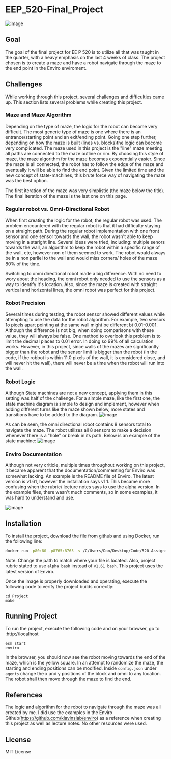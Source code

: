 # EEP_520-Final_Project

![image](https://user-images.githubusercontent.com/77210680/121297001-78b22800-c8a6-11eb-9d5d-45d885b57df1.png)


## Goal
The goal of the final project for EE P 520 is to utilize all that was taught in the quarter, with a heavy emphasis on the last 4 weeks of class. The project chosen is to create a maze and have a robot navigate through the maze to the end point in the Enviro enviroment. 

## Challenges

While working through this project, several challenges and difficulties came up. This section lists several problems while creating this project.

### Maze and Maze Algorithm

Depending on the type of maze, the logic for the robot can become very difficult. The most generic type of maze is one where there is an entrance/starting point and an exit/ending point. Going one step further, depending on how the maze is built (lines vs. blocks)the logic can become very complicated. The maze used in this project is the "line" maze meeting all paths are connected to the maze outline or rim. By choosing this style of maze, the maze algorithm for the maze becomes exponentially easier. Since the maze is all connected, the robot has to follow the edge of the maze and eventually it will be able to find the end point. Given the limited time and the new concept of state-machines, this brute force way of navigating the maze was the best option.

The first iteration of the maze was very simplistic (the maze below the title). The final iteration of the maze is the last one on this page.


### Regular robot vs. Omni-Directional Robot

When first creating the logic for the robot, the regular robot was used. The problem encountered with the regular robot is that it had difficulty staying on a straight path. During the regular robot implementation with one front sensor and one sensor towards the wall, the robot wasn't able to keep moving in a staright line.  Several ideas were tried, including: multiple senors towards the wall, an algorithm to keep the robot within a specific range of the wall, etc, however non of them seemed to work. The robot would always be in a non parllel to the wall and would miss corners/ holes of the maze 80% of the time. 

Switching to omni directional robot made a big difference. With no need to wory about the heading, the omni robot only needed to use the sensors as a way to identify it's location. Also, since the maze is created with straight vertical and horizontal lines, the omni robot was perfect for this project.


### Robot Precision

Several times during testing, the robot sensor showed different values while attempting to use the data for the robot algorithm.  For example, two sensors 1o picels apart pointing at the same wall might be different bt 0.01-0.001. Although the difference is not big, when doing comparisons with these value, they will always be false. One method to overlook this problem is to limit the decimal places to 0.01 error.  In doing so 99% of all calculation works. However, in this project, since walls of the mazes are significantly bigger than the robot and the sensor limit is bigger than the robot (in the code, if the robbot is within 11.0 pixels of the wall, it is considered close, and will never hit the wall), there will never be a time when the robot will run into the wall.

### Robot Logic

Although State machines are not a new concept, applying them in this setting was half of the challenge. For a simple maze, like the first one, the state machine diagram is simple to design and implement, however when adding different turns like the maze shown below, more states and transitions have to be added to the diagram. 
![image](https://user-images.githubusercontent.com/77210680/121435318-81047480-c933-11eb-9d70-6dc4a9a60be9.png)

As can be seen, the omni directional robot contains 8 sensors total to navigate the maze. The robot utilizes all 8 sensors to make a decision whenever there is a "hole" or break in its path. Below is an example of the state machine:
![image](https://user-images.githubusercontent.com/77210680/121471038-e5dfbf00-c973-11eb-986d-f35534039abb.png)



### Enviro Documentation
Although not very criticle, multiple times throughout working on this project, it became apparent that the documentation/commenting for Enviro was somewhat lacking. An example is the README file of Enviro. The latest version is v1.61, however the installation says v1.1. This became more confusing when the rubric/ lecture notes says to use the alpha version. In the example files, there wasn't much comments, so in some examples, it was hard to understand and use.





![image](https://user-images.githubusercontent.com/77210680/121453803-98088e00-c956-11eb-80de-3af684e960dc.png)


## Installation
To install the project, download the file from github and using Docker, run the following line:

```bash
docker run -p80:80 -p8765:8765 -v /C/Users/Dan/Desktop/Code/520-Assignments/Project:/source -it klavins/enviro:v1.61 bash
```

Note: Change the path to match where your file is located. Also, project rubric stated to use ```alpha bash``` instead of ```v1.61 bash```. This project uses the latest version of Enviro.

Once the image is properly downloaded and operating, execute the following code to verify the project builds correctly:

```
cd Project
make
```


## Running Project

To run the project, execute the following code and on your browser, go to :http://localhost

```
esm start
enviro
```

In the browser, you should now see the robot moving towards the end of the maze, which is the yellow square. In an attempt to randomize the maze, the starting and ending positions can be modified. Inside ```config.json``` under ```agents``` change the x and y positions of the block and omni to any location. The robot shall then move through the maze to find the end.



## References

The logic and algorithm for the robot to navigate through the maze was all created by me. I did use the examples in the Enviro Github(https://github.com/klavinslab/enviro) as a reference when creating this project as well as lecture notes. No other resources were used.

## License
MIT License
